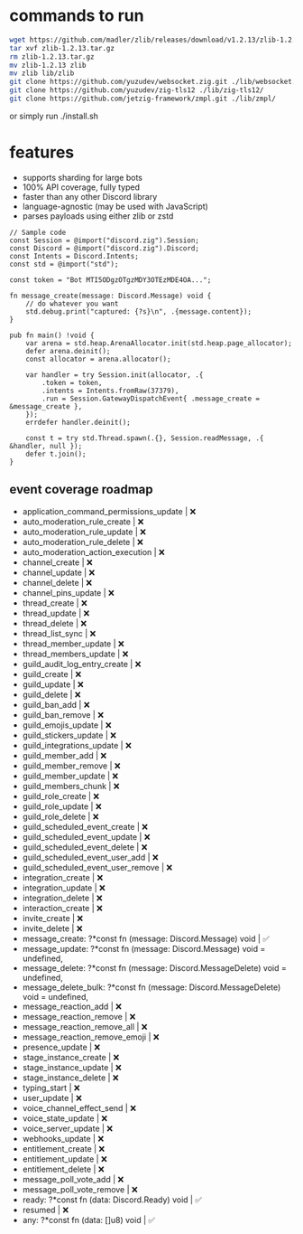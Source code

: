 
# commands to run
```bash
wget https://github.com/madler/zlib/releases/download/v1.2.13/zlib-1.2.13.tar.gz
tar xvf zlib-1.2.13.tar.gz
rm zlib-1.2.13.tar.gz
mv zlib-1.2.13 zlib
mv zlib lib/zlib
git clone https://github.com/yuzudev/websocket.zig.git ./lib/websocket.zig/
git clone https://github.com/yuzudev/zig-tls12 ./lib/zig-tls12/
git clone https://github.com/jetzig-framework/zmpl.git ./lib/zmpl/
```
or simply run ./install.sh

# features
* supports sharding for large bots
* 100% API coverage, fully typed
* faster than any other Discord library
* language-agnostic (may be used with JavaScript)
* parses payloads using either zlib or zstd

```zig
// Sample code
const Session = @import("discord.zig").Session;
const Discord = @import("discord.zig").Discord;
const Intents = Discord.Intents;
const std = @import("std");

const token = "Bot MTI5ODgzOTgzMDY3OTEzMDE4OA...";

fn message_create(message: Discord.Message) void {
    // do whatever you want
    std.debug.print("captured: {?s}\n", .{message.content});
}

pub fn main() !void {
    var arena = std.heap.ArenaAllocator.init(std.heap.page_allocator);
    defer arena.deinit();
    const allocator = arena.allocator();

    var handler = try Session.init(allocator, .{
        .token = token,
        .intents = Intents.fromRaw(37379),
        .run = Session.GatewayDispatchEvent{ .message_create = &message_create },
    });
    errdefer handler.deinit();

    const t = try std.Thread.spawn(.{}, Session.readMessage, .{ &handler, null });
    defer t.join();
}
```

## event coverage roadmap
* application_command_permissions_update | ❌
* auto_moderation_rule_create | ❌
* auto_moderation_rule_update | ❌
* auto_moderation_rule_delete | ❌
* auto_moderation_action_execution | ❌
* channel_create | ❌
* channel_update | ❌
* channel_delete | ❌
* channel_pins_update | ❌
* thread_create | ❌
* thread_update | ❌
* thread_delete | ❌
* thread_list_sync | ❌
* thread_member_update | ❌
* thread_members_update | ❌
* guild_audit_log_entry_create | ❌
* guild_create | ❌
* guild_update | ❌
* guild_delete | ❌
* guild_ban_add | ❌
* guild_ban_remove | ❌
* guild_emojis_update | ❌
* guild_stickers_update | ❌
* guild_integrations_update | ❌
* guild_member_add | ❌
* guild_member_remove | ❌ 
* guild_member_update | ❌
* guild_members_chunk | ❌
* guild_role_create | ❌
* guild_role_update | ❌
* guild_role_delete | ❌
* guild_scheduled_event_create | ❌
* guild_scheduled_event_update | ❌
* guild_scheduled_event_delete | ❌
* guild_scheduled_event_user_add | ❌
* guild_scheduled_event_user_remove | ❌
* integration_create | ❌
* integration_update | ❌
* integration_delete | ❌
* interaction_create | ❌
* invite_create | ❌
* invite_delete | ❌
* message_create: ?*const fn (message: Discord.Message) void | ✅
* message_update: ?*const fn (message: Discord.Message) void = undefined,
* message_delete: ?*const fn (message: Discord.MessageDelete) void = undefined,
* message_delete_bulk: ?*const fn (message: Discord.MessageDelete) void = undefined,
* message_reaction_add | ❌
* message_reaction_remove | ❌
* message_reaction_remove_all | ❌
* message_reaction_remove_emoji | ❌
* presence_update | ❌
* stage_instance_create | ❌
* stage_instance_update | ❌
* stage_instance_delete | ❌
* typing_start | ❌
* user_update | ❌
* voice_channel_effect_send | ❌
* voice_state_update | ❌
* voice_server_update | ❌
* webhooks_update | ❌
* entitlement_create | ❌
* entitlement_update | ❌
* entitlement_delete | ❌
* message_poll_vote_add | ❌
* message_poll_vote_remove | ❌
* ready: ?*const fn (data: Discord.Ready) void | ✅
* resumed | ❌
* any: ?*const fn (data: []u8) void | ✅

